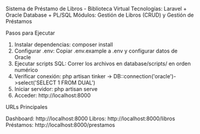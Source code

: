 Sistema de Préstamo de Libros - Biblioteca Virtual
Tecnologías: Laravel + Oracle Database + PL/SQL
Módulos: Gestión de Libros (CRUD) y Gestión de Préstamos


Pasos para Ejecutar

1. Instalar dependencias: composer install
2. Configurar .env: Copiar .env.example a .env y configurar datos de Oracle
3. Ejecutar scripts SQL: Correr los archivos en database/scripts/ en orden numérico
4. Verificar conexión: php artisan tinker → DB::connection('oracle')->select('SELECT 1 FROM DUAL')
5. Iniciar servidor: php artisan serve
6. Acceder: http://localhost:8000





URLs Principales

Dashboard: http://localhost:8000
Libros: http://localhost:8000/libros
Préstamos: http://localhost:8000/prestamos
